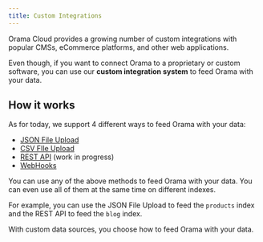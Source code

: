 ```yaml
---
title: Custom Integrations
---
```


Orama Cloud provides a growing number of custom integrations with popular CMSs, eCommerce platforms, and other web applications.

Even though, if you want to connect Orama to a proprietary or custom software, you can use our **custom integration system** to feed Orama with your data.

## How it works

As for today, we support 4 different ways to feed Orama with your data:

- [JSON File Upload](./json-file)
- [CSV FIle Upload](./csv-file)
- [REST API](./rest-api) (work in progress)
- [WebHooks](./webhooks)

You can use any of the above methods to feed Orama with your data. You can even use all of them at the same time on different indexes.

For example, you can use the JSON File Upload to feed the `products` index and the REST API to feed the `blog` index.

With custom data sources, you choose how to feed Orama with your data.
